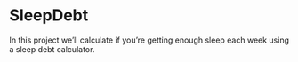 # SleepDebt
In this project we’ll calculate if you’re getting enough sleep each week using a sleep debt calculator.
